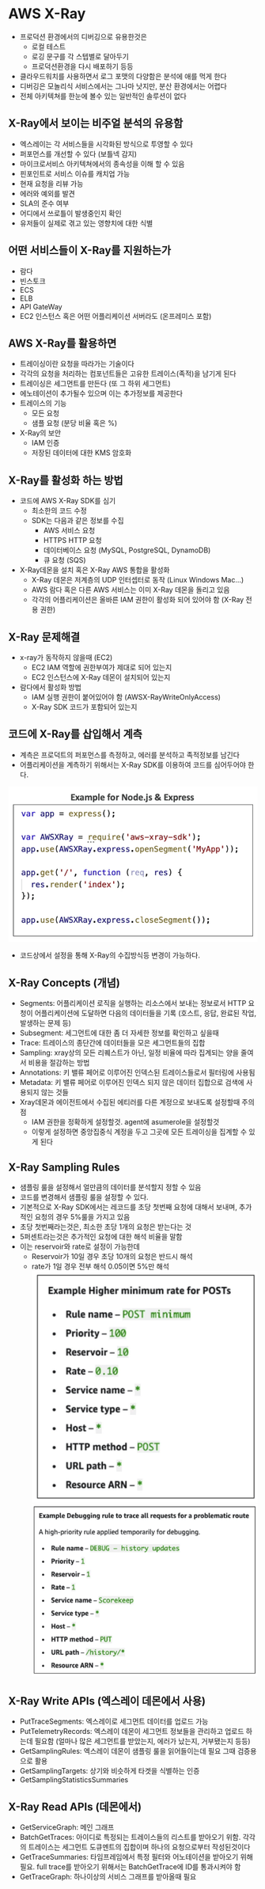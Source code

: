# AWS X-Ray

- 프로덕션 환경에서의 디버깅으로 유용한것은
  - 로컬 테스트
  - 로깅 문구를 각 스텝별로 달아두기
  - 프로덕션환경을 다시 배포하기 등등
- 클라우드워치를 사용하면서 로그 포맷의 다양함은 분석에 애를 먹게 한다
- 디버깅은 모놀리식 서비스에서는 그나마 낫지만, 분산 환경에서는 어렵다
- 전체 아키텍쳐를 한눈에 볼수 있는 일반적인 솔루션이 없다

## X-Ray에서 보이는 비주얼 분석의 유용함

- 엑스레이는 각 서비스들을 시각화된 방식으로 투영할 수 있다
- 퍼포먼스를 개선할 수 있다 (보틀넥 감지)
- 마이크로서비스 아키텍쳐에서의 종속성을 이해 할 수 있음
- 핀포인트로 서비스 이슈를 캐치업 가능
- 현재 요청을 리뷰 가능
- 에러와 예외를 발견
- SLA의 준수 여부
- 어디에서 쓰로틀이 발생중인지 확인
- 유저들이 실제로 겪고 있는 영향치에 대한 식별

## 어떤 서비스들이 X-Ray를 지원하는가

- 람다
- 빈스토크
- ECS
- ELB
- API GateWay
- EC2 인스턴스 혹은 어떤 어플리케이션 서버라도 (온프레미스 포함)

## AWS X-Ray를 활용하면

- 트레이싱이란 요청을 따라가는 기술이다
- 각각의 요청을 처리하는 컴포넌트들은 고유한 트레이스(족적)을 남기게 된다
- 트레이싱은 세그먼트를 만든다 (또 그 하위 세그먼트)
- 에노테이션이 추가될수 있으며 이는 추가정보를 제공한다
- 트레이스의 기능
  - 모든 요청
  - 샘플 요청 (분당 비율 혹은 %)
- X-Ray의 보안
  - IAM 인증
  - 저장된 데이터에 대한 KMS 암호화

## X-Ray를 활성화 하는 방법

- 코드에 AWS X-Ray SDK를 심기
  - 최소한의 코드 수정
  - SDK는 다음과 같은 정보를 수집
    - AWS 서비스 요청
    - HTTPS HTTP 요청
    - 데이터베이스 요청 (MySQL, PostgreSQL, DynamoDB)
    - 큐 요청 (SQS)
- X-Ray데몬을 설치 혹은 X-Ray AWS 통합을 활성화
  - X-Ray 데몬은 저계층의 UDP 인터셉터로 동작 (Linux Windows Mac...)
  - AWS 람다 혹은 다른 AWS 서비스는 이미 X-Ray 데몬을 돌리고 있음
  - 각각의 어플리케이션은 올바른 IAM 권한이 활성화 되어 있어야 함 (X-Ray 전용 권한)

## X-Ray 문제해결

- x-ray가 동작하지 않을때 (EC2)
  - EC2 IAM 역할에 권한부여가 제대로 되어 있는지
  - EC2 인스턴스에 X-Ray 데몬이 설치되어 있는지
- 람다에서 활성화 방법
  - IAM 실행 권한이 붙어있어야 함 (AWSX-RayWriteOnlyAccess)
  - X-Ray SDK 코드가 포함되어 있는지

## 코드에 X-Ray를 삽입해서 계측

- 계측은 프로덕트의 퍼포먼스를 측정하고, 에러를 분석하고 족적정보를 남긴다
- 어플리케이션을 계측하기 위해서는 X-Ray SDK를 이용하여 코드를 심어두어야 한다.

![images/x-ray/1.png](images/x-ray/1.png)

- 코드상에서 설정을 통해 X-Ray의 수집방식등 변경이 가능하다.

## X-Ray Concepts (개념)

- Segments: 어플리케이션 로직을 실행하는 리소스에서 보내는 정보로서 HTTP 요청이 어플리케이션에 도달하면 다음의 데이터들을 기록 (호스트, 응답, 완료된 작업, 발생하는 문제 등)
- Subsegment: 세그먼트에 대한 좀 더 자세한 정보를 확인하고 싶을때
- Trace: 트레이스의 종단간에 데이터들을 모은 세그먼트들의 집합
- Sampling: xray상의 모든 리퀘스트가 아닌, 일정 비율에 따라 집계되는 양을 줄여서 비용을 절감하는 방법
- Annotations: 키 밸류 페어로 이루어진 인덱스된 트레이스들로서 필터링에 사용됨
- Metadata: 키 밸류 페어로 이루어진 인덱스 되지 않은 데이터 집합으로 검색에 사용되지 않는 것들
- Xray데몬과 에이전트에서 수집된 에티러를 다른 계정으로 보내도록 설정할때 주의점
  - IAM 권한을 정확하게 설정할것. agent에 asumerole을 설정할것
  - 이렇게 설정하면 중앙집중식 계정을 두고 그곳에 모든 트레이싱을 집계할 수 있게 된다

## X-Ray Sampling Rules

- 샘플링 룰을 설정해서 얼만큼의 데이터를 분석할지 정할 수 있음
- 코드를 변경해서 샘플링 룰을 설정할 수 있다.
- 기본적으로 X-Ray SDK에서는 레코드를 초당 첫번째 요청에 대해서 보내며, 추가적인 요청의 경우 5%룰을 가지고 있음
- 초당 첫번째라는것은, 최소한 초당 1개의 요청은 받는다는 것
- 5퍼센트라는것은 추가적인 요청에 대한 해석 비율을 말함
- 이는 reservoir와 rate로 설정이 가능한데
  - Reservoir가 10일 경우 초당 10개의 요청은 반드시 해석
  - rate가 1일 경우 전부 해석 0.05이면 5%만 해석
    ![images/x-ray/2.png](images/x-ray/2.png)
    ![images/x-ray/3.png](images/x-ray/3.png)

## X-Ray Write APIs (엑스레이 데몬에서 사용)

- PutTraceSegments: 엑스레이로 세그먼트 데이터를 업로드 가능
- PutTelemetryRecords: 엑스레이 데몬이 세그먼트 정보들을 관리하고 업로드 하는데 필요함 (얼마나 많은 세그먼트를 받았는지, 에러가 났는지, 거부됐는지 등등)
- GetSamplingRules: 엑스레이 데몬이 샘플링 룰을 읽어들이는데 필요 그때 검증용으로 활용
- GetSamplingTargets: 상기와 비슷하게 타겟을 식별하는 인증
- GetSamplingStatisticsSummaries

## X-Ray Read APIs (데몬에서)

- GetServiceGraph: 메인 그래프
- BatchGetTraces: 아이디로 특정되는 트레이스들의 리스트를 받아오기 위함. 각각의 트레이스는 세그먼트 도큐멘트의 집합이며 하나의 요청으로부터 작성된것이다
- GetTraceSummaries: 타임프레임에서 특정 필터와 어노테이션을 받아오기 위해 필요. full trace를 받아오기 위해서는 BatchGetTrace에 ID를 통과시켜야 함
- GetTraceGraph: 하나이상의 서비스 그래프를 받아올때 필요
